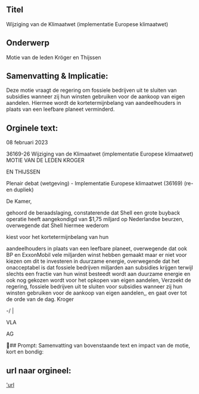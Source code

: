 ## Titel
Wijziging van de Klimaatwet (implementatie Europese klimaatwet)
## Onderwerp
Motie van de leden Kröger en Thijssen
## Samenvatting & Implicatie:

Deze motie vraagt de regering om fossiele bedrijven uit te sluiten van subsidies wanneer zij hun winsten gebruiken voor de aankoop van eigen aandelen. Hiermee wordt de kortetermijnbelang van aandeelhouders in plaats van een leefbare planeet verminderd.
## Orginele text:


08 februari 2023

36169-26
Wijziging van de Klimaatwet (implementatie Europese klimaatwet)
MOTIE VAN DE LEDEN KROGER

EN THIJSSEN

Plenair debat (wetgeving) - Implementatie Europese klimaatwet (36169) (re- en dupliek)

De Kamer,

gehoord de beraadslaging,
constaterende dat Shell een grote buyback operatie heeft aangekondigd van $1,75 miljard
op Nederlandse beurzen,
overwegende dat Shell hiermee wederom

kiest voor het kortetermijnbelang van hun

aandeelhouders in plaats van een leefbare planeet,
overwegende dat ook BP en ExxonMobil vele miljarden winst hebben gemaakt maar er niet
voor kiezen om dit te investeren in duurzame energie,
overwegende dat het onacceptabel is dat fossiele bedrijven miljarden aan subsidies krijgen
terwijl slechts een fractie van hun winst besteedt wordt aan duurzame energie en ook nog
gekozen wordt voor het opkopen van eigen aandelen,
Verzoekt de regering, fossiele bedrijven uit te sluiten voor subsidies wanneer zij hun winsten
gebruiken voor de aankoop van eigen aandelen,,
en gaat over tot de orde van de dag.
Kroger

-/
|

VLA

AG

## Prompt:
Samenvatting van bovenstaande text en impact van de motie, kort en bondig:

## url naar orgineel:
['url](https://gegevensmagazijn.tweedekamer.nl/OData/v4/2.0/Document(e521cf63-b7fe-4276-b4a2-fde97c58ebb2)/resource)
